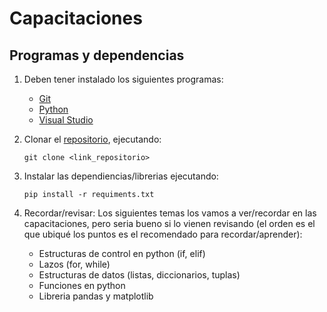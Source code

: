 # Capacitaciones
## Programas y dependencias

1. Deben tener instalado los siguientes programas:
    - [Git](https://git-scm.com/downloads)
    - [Python](https://www.python.org/downloads/)
    - [Visual Studio](https://code.visualstudio.com/)

2. Clonar el [repositorio](https://github.com/JosueDavalos/Capacitaciones), ejecutando:
    ```
    git clone <link_repositorio>
    ```

3. Instalar las dependiencias/librerias ejecutando:
    ```
    pip install -r requiments.txt
    ```
4. Recordar/revisar:
    Los siguientes temas los vamos a ver/recordar en las capacitaciones, pero seria bueno si lo vienen revisando (el orden es el que ubiqué los puntos es el recomendado para recordar/aprender): 
    - Estructuras de control en python (if, elif)
    - Lazos (for, while)
    - Estructuras de datos (listas, diccionarios, tuplas)
    - Funciones en python
    - Libreria pandas y matplotlib